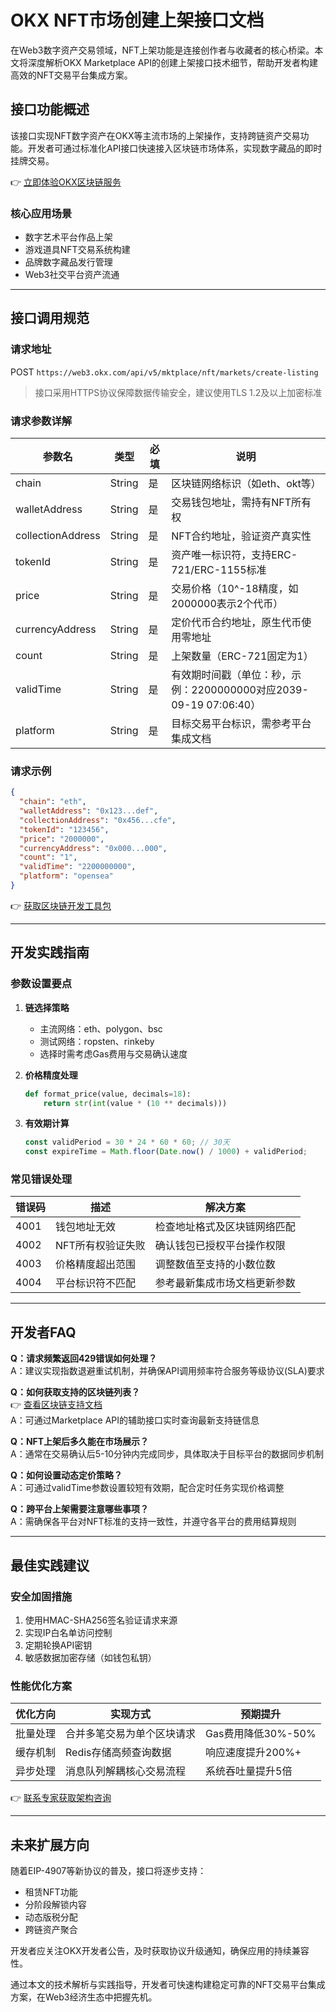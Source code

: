 # OKX NFT市场创建上架接口文档

在Web3数字资产交易领域，NFT上架功能是连接创作者与收藏者的核心桥梁。本文将深度解析OKX Marketplace API的创建上架接口技术细节，帮助开发者构建高效的NFT交易平台集成方案。

## 接口功能概述

该接口实现NFT数字资产在OKX等主流市场的上架操作，支持跨链资产交易功能。开发者可通过标准化API接口快速接入区块链市场体系，实现数字藏品的即时挂牌交易。

👉 [立即体验OKX区块链服务](https://bit.ly/okx_welcome)

### 核心应用场景
- 数字艺术平台作品上架
- 游戏道具NFT交易系统构建
- 品牌数字藏品发行管理
- Web3社交平台资产流通

---

## 接口调用规范

### 请求地址
POST `https://web3.okx.com/api/v5/mktplace/nft/markets/create-listing`

> 接口采用HTTPS协议保障数据传输安全，建议使用TLS 1.2及以上加密标准

### 请求参数详解

| 参数名            | 类型   | 必填 | 说明                                                                 |
|------------------|--------|------|----------------------------------------------------------------------|
| chain            | String | 是   | 区块链网络标识（如eth、okt等）                                      |
| walletAddress    | String | 是   | 交易钱包地址，需持有NFT所有权                                       |
| collectionAddress| String | 是   | NFT合约地址，验证资产真实性                                         |
| tokenId          | String | 是   | 资产唯一标识符，支持ERC-721/ERC-1155标准                           |
| price            | String | 是   | 交易价格（10^-18精度，如2000000表示2个代币）                        |
| currencyAddress  | String | 是   | 定价代币合约地址，原生代币使用零地址                                |
| count            | String | 是   | 上架数量（ERC-721固定为1）                                          |
| validTime        | String | 是   | 有效期时间戳（单位：秒，示例：2200000000对应2039-09-19 07:06:40）  |
| platform         | String | 是   | 目标交易平台标识，需参考平台集成文档                                |

### 请求示例
```json
{
  "chain": "eth",
  "walletAddress": "0x123...def",
  "collectionAddress": "0x456...cfe",
  "tokenId": "123456",
  "price": "2000000",
  "currencyAddress": "0x000...000",
  "count": "1",
  "validTime": "2200000000",
  "platform": "opensea"
}
```

👉 [获取区块链开发工具包](https://bit.ly/okx_welcome)

---

## 开发实践指南

### 参数设置要点
1. **链选择策略**
   - 主流网络：eth、polygon、bsc
   - 测试网络：ropsten、rinkeby
   - 选择时需考虑Gas费用与交易确认速度

2. **价格精度处理**
   ```python
   def format_price(value, decimals=18):
       return str(int(value * (10 ** decimals)))
   ```

3. **有效期计算**
   ```javascript
   const validPeriod = 30 * 24 * 60 * 60; // 30天
   const expireTime = Math.floor(Date.now() / 1000) + validPeriod;
   ```

### 常见错误处理

| 错误码 | 描述                      | 解决方案                          |
|--------|---------------------------|-----------------------------------|
| 4001   | 钱包地址无效              | 检查地址格式及区块链网络匹配      |
| 4002   | NFT所有权验证失败         | 确认钱包已授权平台操作权限        |
| 4003   | 价格精度超出范围          | 调整数值至支持的小数位数          |
| 4004   | 平台标识符不匹配          | 参考最新集成市场文档更新参数      |

---

## 开发者FAQ

**Q：请求频繁返回429错误如何处理？**  
A：建议实现指数退避重试机制，并确保API调用频率符合服务等级协议(SLA)要求

**Q：如何获取支持的区块链列表？**  
👉 [查看区块链支持文档](https://bit.ly/okx_welcome)  
A：可通过Marketplace API的辅助接口实时查询最新支持链信息

**Q：NFT上架后多久能在市场展示？**  
A：通常在交易确认后5-10分钟内完成同步，具体取决于目标平台的数据同步机制

**Q：如何设置动态定价策略？**  
A：可通过validTime参数设置较短有效期，配合定时任务实现价格调整

**Q：跨平台上架需要注意哪些事项？**  
A：需确保各平台对NFT标准的支持一致性，并遵守各平台的费用结算规则

---

## 最佳实践建议

### 安全加固措施
1. 使用HMAC-SHA256签名验证请求来源
2. 实现IP白名单访问控制
3. 定期轮换API密钥
4. 敏感数据加密存储（如钱包私钥）

### 性能优化方案
| 优化方向       | 实现方式                      | 预期提升                  |
|----------------|-------------------------------|---------------------------|
| 批量处理       | 合并多笔交易为单个区块请求    | Gas费用降低30%-50%        |
| 缓存机制       | Redis存储高频查询数据         | 响应速度提升200%+         |
| 异步处理       | 消息队列解耦核心交易流程      | 系统吞吐量提升5倍         |

👉 [联系专家获取架构咨询](https://bit.ly/okx_welcome)

---

## 未来扩展方向

随着EIP-4907等新协议的普及，接口将逐步支持：
- 租赁NFT功能
- 分阶段解锁内容
- 动态版税分配
- 跨链资产聚合

开发者应关注OKX开发者公告，及时获取协议升级通知，确保应用的持续兼容性。

通过本文的技术解析与实践指导，开发者可快速构建稳定可靠的NFT交易平台集成方案，在Web3经济生态中把握先机。